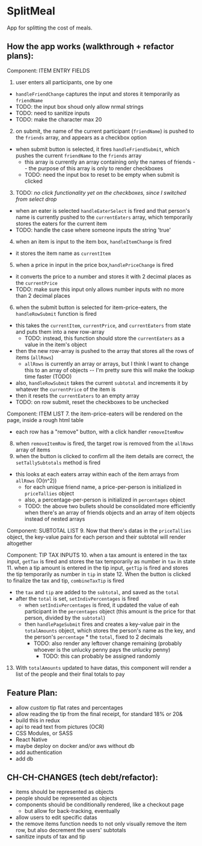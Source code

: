 # SplitMeal
App for splitting the cost of meals.


How the app works (walkthrough + refactor plans):
-------------------------------------------------

Component: ITEM ENTRY FIELDS
1. user enters all participants, one by one
  - `handleFriendChange` captures the input and stores it temporarily as `friendName`
  - TODO: the input box shoud only allow nrmal strings
  - TODO: need to sanitize inputs
  - TODO: make the character max 20
2. on submit, the name of the current participant (`friendName`) is pushed to the `friends` array, and appears as a checkbox option
  - when submit button is selected, it fires `handleFriendSubmit`, which pushes the current `friendName` to the `friends` array
    - this array is currently an array containing only the names of friends -- the purpose of this array is only to render checkboxes
    - TODO: need the input box to reset to be empty when submit is clicked
3. TODO: *no click functionality yet on the checkboxes, since I switched from select drop*
  - when an eater is selected `handleEaterSelect` is fired and that person's name is currently pushed to the `currentEaters` array, which temporarily stores the eaters for the current item
  - TODO: handle the case where someone inputs the string 'true'
4. when an item is input to the item box, `handleItemChange` is fired
  - it stores the item name as `currentItem`
5. when a price in input in the price box,`handlePriceChange` is fired
  - it converts the price to a number and stores it with 2 decimal places as the `currentPrice`
  - TODO: make sure this input only allows number inputs with no more than 2 decimal places
6. when the submit button is selected for item-price-eaters, the `handleRowSubmit` function is fired
  - this takes the `currentItem`, `currentPrice`, and `currentEaters` from state and puts them into a new row-array
    - TODO: instead, this function should store the `currentEaters` as a value in the item's object
  - then the new row-array is pushed to the array that stores all the rows of items (`allRows`)
    - `allRows` is currently an array or arrays, but I think I want to change this to an array of objects -- I'm pretty sure this will make the lookup time faster (TODO)
  - also, `handleRowSubmit` takes the current `subtotal` and increments it by whatever the `currentPrice` of the item is
  - then it resets the `currentEaters` to an empty array
  - TODO: on row submit, reset the checkboxes to be unchecked

Component: ITEM LIST
7. the item-price-eaters will be rendered on the page, inside a rough html table
  - each row has a "remove" button, with a click handler `removeItemRow`
8. when `removeItemRow` is fired, the target row is removed from the `allRows` array of items
9. when the button is clicked to confirm all the item details are correct, the `setTallySubtotals` method is fired
  - this looks at each eaters array within each of the item arrays from `allRows` (O(n^2))
    - for each unique friend name, a price-per-person is initialized in `priceTallies` object
    - also, a percentage-per-person is initialized in `percentages` object
    - TODO: the above two bullets should be consolidated more efficiently when there's an array of friends objects and an array of item objects instead of nested arrays

Component: SUBTOTAL LIST
9. Now that there's datas in the `priceTallies` object, the key-value pairs for each person and their subtotal will render altogether

Component: TIP TAX INPUTS
10. when a tax amount is entered in the tax input, `getTax` is fired and stores the tax temporarily as number in `tax` in state
11. when a tip amount is entered in the tip input, `getTip` is fired and stores the tip temporarily as number in `tip` in state
12. When the button is clicked to finalize the tax and tip, `combineTaxTip` is fired
  - the `tax` and `tip` are added to the `subtotal`, and saved as the `total`
  - after the `total` is set, `setIndivPercentages` is fired
    - when `setIndivPercentages` is fired, it updated the value of eah participant in the `percentages` object (this amount is the price for that person, divided by the `subtotal`)
    - then `handlePageSubmit` fires and creates a key-value pair in the `totalAmounts` object, which stores the person's name as the key, and the person's `percentage` * the `total`, fixed to 2 decimals
      - TODO: also render any leftover change remaining (probably whoever is the unlucky penny pays the unlucky penny)
        - TODO: this can probably be assigned randomly
13. With `totalAmounts` updated to have datas, this component will render a list of the people and their final totals to pay

Feature Plan:
--------------
- allow *custom* tip flat rates and percentages
- allow reading the tip from the final receipt, for standard 18% or 20&
- build this in redux
- api to read text from pictures (OCR)
- CSS Modules, or SASS
- React Native
- maybe deploy on docker and/or aws without db
- add authentication
- add db


CH-CH-CHANGES (tech debt/refactor):
-----------------------------------
- items should be represented as objects
- people should be represented as objects
- components should be conditionally rendered, like a checkout page
  - but allow for back-tracking, eventually
- allow users to edit specific datas
- the remove items function needs to not only visually remove the item row, but also decrement the users' subtotals
- sanitize inputs of tax and tip

